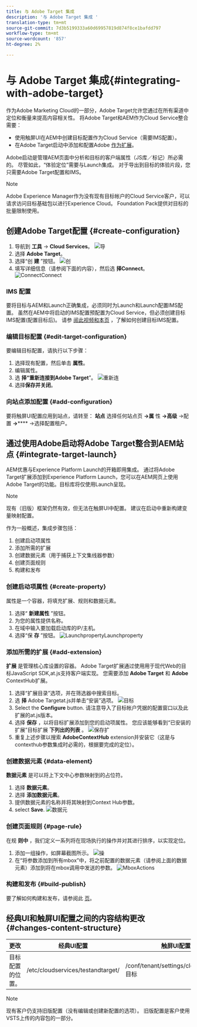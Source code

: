 ```yaml
---
title: 与 Adobe Target 集成
description: '与 Adobe Target 集成 '
translation-type: tm+mt
source-git-commit: 7d3b5199333a60d69957819d874f8ce1bafdd797
workflow-type: tm+mt
source-wordcount: '857'
ht-degree: 2%

---
```



# 与 Adobe Target 集成{#integrating-with-adobe-target}

作为Adobe Marketing Cloud的一部分，Adobe Target允许您通过在所有渠道中定位和衡量来提高内容相关性。 将Adobe Target和AEM作为Cloud Service整合需要：

* 使用触屏UI在AEM中创建目标配置作为Cloud Service（需要IMS配置）。
* 在Adobe Target启动中添加和配置Adobe [作为扩展](https://docs.adobe.com/content/help/en/launch/using/intro/get-started/quick-start.html)。

Adobe启动是管理AEM页面中分析和目标的客户端属性（JS库／标记）所必需的。 尽管如此，“体验定位”需要与Launch集成。 对于导出到目标的体验片段，您只需要Adobe Target配置和IMS。

>[!NOTE]
>
>Adobe Experience Manager作为没有现有目标帐户的Cloud Service客户，可以请求访问目标基础包以进行Experience Cloud。 Foundation Pack提供对目标的批量限制使用。

## 创建Adobe Target配置 {#create-configuration}

1. 导航到 **工具** → **Cloud Services**。
   ![导](assets/cloudservice1.png "航")
2. 选择 **Adobe Target**。
3. 选择“创 **建** ”按钮。
   ![创](assets/tenant1.png "建")
4. 填写详细信息（请参阅下面的内容），然后选 **择Connect**。
   ![ConnectConnect](assets/open_screen1.png "")

### IMS 配置

要将目标与AEM和Launch正确集成，必须同时为Launch和Launch配置IMS配置。 虽然在AEM中将启动的IMS配置预配置为Cloud Service，但必须创建目标IMS配置(配置目标后)。 请参 [阅此视频](https://helpx.adobe.com/experience-manager/kt/sites/using/aem-sites-target-standard-technical-video-understand.html)[和本页](https://docs.adobe.com/content/help/en/experience-manager-65/administering/integration/integration-ims-adobe-io.html) ，了解如何创建目标IMS配置。

### 编辑目标配置 {#edit-target-configuration}

要编辑目标配置，请执行以下步骤：

1. 选择现有配置，然后单击 **属性**。
2. 编辑属性。
3. 选 **择“重新连接到Adobe Target**”。
   ![重新连](assets/edit_config_page1.png "接重新连接")
4. 选择&#x200B;**保存并关闭**。

### 向站点添加配置 {#add-configuration}

要将触屏UI配置应用到站点，请转至： **站点** 选择任何站点页 **→属** 性 **→高级** →配置 **→****** →选择配置租户。

## 通过使用Adobe启动将Adobe Target整合到AEM站点 {#integrate-target-launch}

AEM优惠与Experience Platform Launch的开箱即用集成。 通过将Adobe Target扩展添加到Experience Platform Launch，您可以在AEM网页上使用Adobe Target的功能。目标库将仅使用Launch呈现。

>[!NOTE]
>
>现有（旧版）框架仍然有效，但无法在触屏UI中配置。 建议在启动中重新构建变量映射配置。

作为一般概述，集成步骤包括：

1. 创建启动项属性
2. 添加所需的扩展
3. 创建数据元素（用于捕获上下文集线器参数）
4. 创建页面规则
5. 构建和发布

### 创建启动项属性 {#create-property}

属性是一个容器，将填充扩展、规则和数据元素。

1. 选择“ **新建属性** ”按钮。
2. 为您的属性提供名称。
3. 在域中输入要加载启动库的IP/主机。
4. 选择“保 **存** ”按钮。
   ![LaunchpropertyLaunchproperty](assets/properties_newproperty1.png "")

### 添加所需的扩展 {#add-extension}

**扩展** 是管理核心库设置的容器。 Adobe Target扩展通过使用用于现代Web的目标JavaScript SDK,at.js支持客户端实现。 您需要添加 **Adobe Target** 和 **Adobe** ContextHub扩展。

1. 选择“扩展目录”选项，并在筛选器中搜索目标。
2. 选 **择** Adobe Targetat.js并单击“安装”选项。
   ![目标](assets/search_ext1.png "搜索目标搜索")
3. Select the **Configure** button. 请注意导入了目标帐户凭据的配置窗口以及此扩展的at.js版本。
4. 选择 **保存** ，以将目标扩展添加到您的启动项属性。 您应该能够看到“已安装的扩展”目标扩展 **下列出的列表** 。
   ![保存扩](assets/configure_extension1.png "展保存扩展")
5. 重复上述步骤以搜索 **AdobeContextHub** extension并安装它（这是与contexthub参数集成时必需的，根据要完成的定位）。

### 创建数据元素 {#data-element}

**数据元素** 是可以将上下文中心参数映射到的占位符。

1. 选择 **数据元素**。
2. 选择 **添加数据元素**。
3. 提供数据元素的名称并将其映射到Context Hub参数。
4. select **Save**.
   ![数据元](assets/data_elem1.png "素数据元素")

### 创建页面规则 {#page-rule}

在规 **则中** ，我们定义一系列将在现场执行的操作并对其进行排序，以实现定位。

1. 添加一组操作，如屏幕截图所示。
   ![操](assets/rules1.png "作")
2. 在“将参数添加到所有mbox”中，将之前配置的数据元素（请参阅上面的数据元素）添加到将在mbox调用中发送的参数。
   ![MboxActions](assets/map_data1.png "")

### 构建和发布 {#build-publish}

要了解如何构建和发布，请参阅此 [页](https://docs.adobe.com/content/help/en/experience-manager-learn/aem-target-tutorial/aem-target-implementation/using-launch-adobe-io.html)。

## 经典UI和触屏UI配置之间的内容结构更改 {#changes-content-structure}

| **更改** | **经典UI配置** | **触屏UI配置** | **后果** |
|---|---|---|---|
| 目标配置的位置。 | /etc/cloudservices/testandtarget/ | /conf/tenant/settings/cloudservices/目标 | 以前在/etc/cloudservices/testandtarget下存在多个配置，但现在在租户下将存在单个配置。 |

>[!NOTE]
>
>现有客户仍支持旧版配置（没有编辑或创建新配置的选项）。 旧版配置是客户使用VSTS上传的内容包的一部分。

